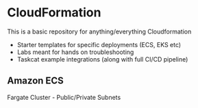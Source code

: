 # CloudFormation

This is a basic repository for anything/everything Cloudformation
- Starter templates for specific deployments (ECS, EKS etc)
- Labs meant for hands on troubleshooting
- Taskcat example integrations (along with full CI/CD pipeline)

## Amazon ECS
Fargate Cluster - Public/Private Subnets
